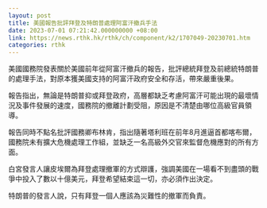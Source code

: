 ```yaml
---
layout: post
title: 美國報告批評拜登及特朗普處理阿富汗撤兵手法
date: 2023-07-01 07:21:42.000000000 +08:00
link: https://news.rthk.hk/rthk/ch/component/k2/1707049-20230701.htm
categories: rthk
---
```


美國國務院發表關於美國前年從阿富汗撤兵的報告，批評總統拜登及前總統特朗普的處理手法，對原本獲美國支持的阿富汗政府安全和存活，帶來嚴重後果。

報告指出，無論是特朗普抑或拜登政府，高層都缺乏考慮阿富汗可能出現的最壞情況及事件發展的速度，國務院的撤離計劃受阻，原因是不清楚由哪位高級官員領導。

報告同時不點名批評國務卿布林肯，指出隨著塔利班在前年8月進逼首都喀布爾，國務院未有擴大危機處理工作組，並缺乏一名高級外交官來監督危機應對的所有方面。

白宮發言人讓皮埃爾為拜登處理撤軍的方式辯護，強調美國在一場看不到盡頭的戰爭中投入了數以十億美元，拜登希望結束這一切，亦必須作出決定。

特朗普的發言人說，只有拜登一個人應該為災難性的撤軍而負責。
